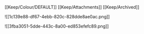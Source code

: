[[Keep/Colour/DEFAULT]] [[Keep/Attachments]] [[Keep/Archived]] 

![[1c139e88-df67-4ebb-820c-828dde8ae0ac.png]]

![[3fba3051-5dde-443c-8a00-ed853efefc89.png]]